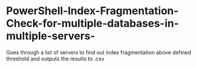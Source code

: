 # PowerShell-Index-Fragmentation-Check-for-multiple-databases-in-multiple-servers-
Goes through a list of servers to find out index fragmentation above defined threshold and outputs the results to .csv
